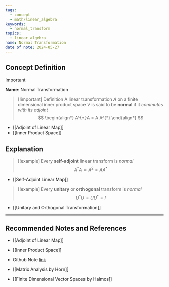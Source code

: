 ```yaml
---
tags:
  - concept
  - math/linear_algebra
keywords:
  - normal_transform
topics:
  - linear_algebra
name: Normal Transformation
date of note: 2024-05-27
---
```


## Concept Definition

>[!important]
>**Name**: Normal Transformation

>[!important] Definition
>A linear transformation $A$ on a finite dimensional inner product space $V$  is said to be **normal**  if it *commutes with its adjoint*
>$$
> \begin{align*}
> A^{*}A = A A^{*} 
> \end{align*}
>$$ 

- [[Adjoint of Linear Map]]
- [[Inner Product Space]]


## Explanation

>[!example]
>Every **self-adjoint** linear transform is *normal*
>$$
>A^{*}A = A^2 = A A^{*}
>$$

 - [[Self-Adjoint Linear Map]]

>[!example]
>Every **unitary** or **orthogonal**  transform is *normal*
>$$
>U^{*}U = U U^{*} = I
>$$

- [[Unitary and Orthogonal Transformation]]



-----------
##  Recommended Notes and References



- [[Adjoint of Linear Map]]
- [[Inner Product Space]]



- Github Note [link](https://github.com/TianpeiLuke/SelfStudyNotes/tree/master/self-study/probability_and_measure_theory)

- [[Matrix Analysis by Horn]]
- [[Finite Dimensional Vector Spaces by Halmos]]